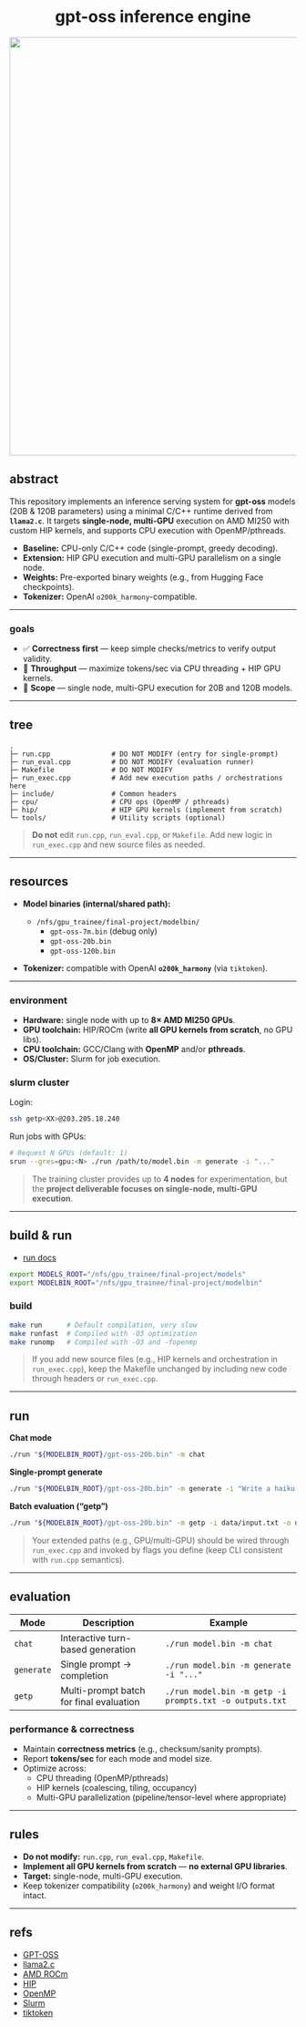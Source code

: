<div align="center">

# gpt-oss inference engine

<img width="1589" height="734" alt="image" src="https://github.com/user-attachments/assets/8a797e2b-6ae5-4383-b6ff-4d5b914bbece" />

</div>

## abstract

This repository implements an inference serving system for **gpt-oss** models (20B & 120B parameters) using a minimal C/C++ runtime derived from **`llama2.c`**. It targets **single-node, multi-GPU** execution on AMD MI250 with custom HIP kernels, and supports CPU execution with OpenMP/pthreads.

- **Baseline:** CPU-only C/C++ code (single-prompt, greedy decoding).
- **Extension:** HIP GPU execution and multi-GPU parallelism on a single node.
- **Weights:** Pre-exported binary weights (e.g., from Hugging Face checkpoints).
- **Tokenizer:** OpenAI `o200k_harmony`-compatible.

---

### goals

- ✅ **Correctness first** — keep simple checks/metrics to verify output validity.
- 🚀 **Throughput** — maximize tokens/sec via CPU threading + HIP GPU kernels.
- 🧱 **Scope** — single node, multi-GPU execution for 20B and 120B models.

---

## tree

```
.
├─ run.cpp               # DO NOT MODIFY (entry for single-prompt)
├─ run_eval.cpp          # DO NOT MODIFY (evaluation runner)
├─ Makefile              # DO NOT MODIFY
├─ run_exec.cpp          # Add new execution paths / orchestrations here
├─ include/              # Common headers
├─ cpu/                  # CPU ops (OpenMP / pthreads)
├─ hip/                  # HIP GPU kernels (implement from scratch)
└─ tools/                # Utility scripts (optional)
```

> **Do not** edit `run.cpp`, `run_eval.cpp`, or `Makefile`. Add new logic in `run_exec.cpp` and new source files as needed.

---

## resources

- **Model binaries (internal/shared path):**
  - `/nfs/gpu_trainee/final-project/modelbin/`
    - `gpt-oss-7m.bin` (debug only)
    - `gpt-oss-20b.bin`
    - `gpt-oss-120b.bin`

- **Tokenizer:** compatible with OpenAI **`o200k_harmony`** (via `tiktoken`).

---

### environment

- **Hardware:** single node with up to **8× AMD MI250 GPUs**.
- **GPU toolchain:** HIP/ROCm (write **all GPU kernels from scratch**, no GPU libs).
- **CPU toolchain:** GCC/Clang with **OpenMP** and/or **pthreads**.
- **OS/Cluster:** Slurm for job execution.

### slurm cluster

Login:

```bash
ssh getp<XX>@203.205.18.240
```

Run jobs with GPUs:

```bash
# Request N GPUs (default: 1)
srun --gres=gpu:<N> ./run /path/to/model.bin -m generate -i "..."
```

> The training cluster provides up to **4 nodes** for experimentation, but the **project deliverable focuses on single-node, multi-GPU execution**.

---

## build & run

- [run docs](docs/setup.md)

```bash
export MODELS_ROOT="/nfs/gpu_trainee/final-project/models"
export MODELBIN_ROOT="/nfs/gpu_trainee/final-project/modelbin"
```

### build

```bash
make run      # Default compilation, very slow
make runfast  # Compiled with -O3 optimization
make runomp   # Compiled with -O3 and -fopenmp
```

> If you add new source files (e.g., HIP kernels and orchestration in `run_exec.cpp`), keep the Makefile unchanged by including new code through headers or `run_exec.cpp`.

---

## run

**Chat mode**

```bash
./run "${MODELBIN_ROOT}/gpt-oss-20b.bin" -m chat
```

**Single-prompt generate**

```bash
./run "${MODELBIN_ROOT}/gpt-oss-20b.bin" -m generate -i "Write a haiku about parallelism."
```

**Batch evaluation (“getp”)**

```bash
./run "${MODELBIN_ROOT}/gpt-oss-20b.bin" -m getp -i data/input.txt -o data/output.txt
```

> Your extended paths (e.g., GPU/multi-GPU) should be wired through `run_exec.cpp` and invoked by flags you define (keep CLI consistent with `run.cpp` semantics).

---

## evaluation

| Mode       | Description                             | Example                                                 |
| ---------- | --------------------------------------- | ------------------------------------------------------- |
| `chat`     | Interactive turn-based generation       | `./run model.bin -m chat`                               |
| `generate` | Single prompt → completion              | `./run model.bin -m generate -i "..."`                  |
| `getp`     | Multi-prompt batch for final evaluation | `./run model.bin -m getp -i prompts.txt -o outputs.txt` |

### performance & correctness

- Maintain **correctness metrics** (e.g., checksum/sanity prompts).
- Report **tokens/sec** for each mode and model size.
- Optimize across:
  - CPU threading (OpenMP/pthreads)
  - HIP kernels (coalescing, tiling, occupancy)
  - Multi-GPU parallelization (pipeline/tensor-level where appropriate)

---

## rules

- **Do not modify:** `run.cpp`, `run_eval.cpp`, `Makefile`.
- **Implement all GPU kernels from scratch** — **no external GPU libraries**.
- **Target:** single-node, multi-GPU execution.
- Keep tokenizer compatibility (`o200k_harmony`) and weight I/O format intact.

---

## refs

- [GPT-OSS](https://openai.com/index/introducing-gpt-oss/)
- [llama2.c](https://github.com/karpathy/llama2.c)
- [AMD ROCm](https://rocm.docs.amd.com/)
- [HIP](https://rocm.docs.amd.com/projects/HIP/en/latest/)
- [OpenMP](https://www.openmp.org/specifications/)
- [Slurm](https://slurm.schedmd.com/documentation.html)
- [tiktoken](https://github.com/openai/tiktoken)
